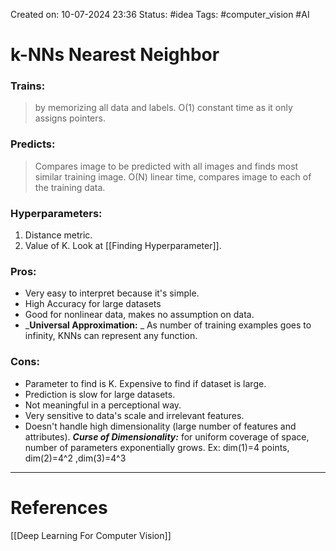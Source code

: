 Created on: 10-07-2024 23:36
Status: #idea
Tags: #computer_vision #AI 
# k-NNs Nearest Neighbor
### Trains:
> by memorizing all data and labels. O(1) constant time as it only assigns pointers.
### Predicts:
>Compares image to be predicted with all images and finds most similar training image. O(N) linear time, compares image to each of the training data.

### Hyperparameters:
1. Distance metric.
2. Value of K. Look at [[Finding Hyperparameter]].
### Pros:
- Very easy to interpret because it's simple.
- High Accuracy for large datasets
- Good for nonlinear data, makes no assumption on data.
- _**Universal Approximation:** _
	As number of training examples goes to infinity, KNNs can represent any function.
### Cons:
- Parameter to find is K. Expensive to find if dataset is large.
- Prediction is slow for large datasets.
- Not meaningful in a perceptional way.
- Very sensitive to data's scale and irrelevant features.
- Doesn't handle high dimensionality (large number of features and attributes).
	***Curse of Dimensionality:***
	for uniform coverage of space, number of parameters exponentially grows.
	Ex:
			dim(1)=4 points, dim(2)=4^2 ,dim(3)=4^3 
		






-----------------
# References
[[Deep Learning For Computer Vision]]
